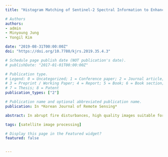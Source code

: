 ```yaml
---
title: "Histogram Matching of Sentinel-2 Spectral Information to Enhance Planetscope Imagery for Effective Wildfire Damage Assessment"

# Authors
authors:
- admin
- Minyoung Jung
- Yongil Kim

date: "2019-08-31T00:00:00Z"
doi: "https://doi.org/10.7780/kjrs.2019.35.4.3"

# Schedule page publish date (NOT publication's date).
# publishDate: "2017-01-01T00:00:00Z"

# Publication type.
# Legend: 0 = Uncategorized; 1 = Conference paper; 2 = Journal article;
# 3 = Preprint / Working Paper; 4 = Report; 5 = Book; 6 = Book section;
# 7 = Thesis; 8 = Patent
publication_types: ["2"]

# Publication name and optional abbreviated publication name.
publication: In *Korean Journal of Remote Sensing*

abstract: In abrupt fire disturbances, high quality images suitable for wildfire damage assessment can be difficult to acquire. Quantifying wildfire burn area and severity are essential measures for quick short-term disaster response and efficient long-term disaster restoration. Planetscope (PS) imagery offers 3 m spatial and daily temporal resolution, which can overcome the spatio-temporal resolution tradeoff of conventional satellites, albeit at the cost of spectral resolution. This study investigated the potential of augmenting PS imagery by integrating the spectral information from Sentinel-2 (S2) differenced Normalized Burn Ratio (dNBR) to PS differenced Normalized Difference Vegetation Index (dNDVI) using histogram matching,specifically for wildfire burn area and severity assessment of the Okgye wildfire which occurred on April 4th, 2019. Due to the difficulty in acquiring reference data, the results of the study were compared to the wildfire burn area reported by Ministry of the Interior and Safety. The burn area estimates from this study demonstrated that the histogram-matched (HM) PS dNDVI image produced more accurate burn area estimates and more descriptive burn severity intervals in contrast to conventional methods using S2. The HM PS dNDVI image returned an error of only 0.691% whereas the S2 dNDVI and dNBR images overestimated the wildfire burn area by 5.32% and 106%, respectively. These improvements using PS were largely due to the higher spatial resolution, allowing for the detection of sparsely distributed patches of land and narrow roads, which were indistinguishable using S2 dNBR. In addition, the integration of spectral information from S2 in the PS image resolved saturation effects in areas of low and high burn severity.

tags: [satellite image processing]

# Display this page in the Featured widget?
featured: false


---
```

